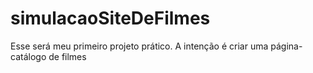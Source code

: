 # simulacaoSiteDeFilmes
Esse será meu primeiro projeto prático. A intenção é criar uma página-catálogo de filmes
